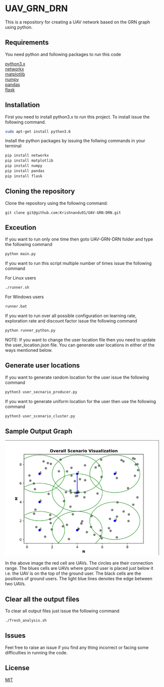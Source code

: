 # UAV_GRN_DRN

This is a repository for creating a UAV network based on the GRN graph using python.

## Requirements

You need python and following packages to run this code

[python3.x](https://www.python.org/downloads/)  
[networkx](https://networkx.github.io/)  
[matplotlib](https://matplotlib.org/)  
[numpy](https://numpy.org/)  
[pandas](https://pandas.pydata.org/)  
[flask](https://flask.palletsprojects.com/en/1.1.x/)

## Installation

First you need to install python3.x to run this project. To install issue the following command.

```bash
sudo apt-get install python3.6
```

Install the python packages by issuing the follwing commands in your terminal

``` bash
pip install networkx
pip install matplotlib
pip install numpy
pip install pandas
pip install flask
```

## Cloning the repository

Clone the repository using the following command:

``` git
git clone git@github.com:Krishnandu91/UAV-GRN-DRN.git
```

## Exceution

If you want to run only one time then goto UAV-GRN-DRN folder and type the following command

``` bash
python main.py
```

If you want to run this script multiple number of times issue the following command

For Linux users

``` bash
./runner.sh
```

For Windows users

``` bash
runner.bat
```

If you want to run over all possible configuration on learning rate, exploration rate and discount factor issue the following command

``` bash
python runner_python.py
```

NOTE: If you want to change the user location file then you need to update the user_location.json file. You can generate user locations in either of the ways mentioned below.

## Generate user locations

If you want to generate random location for the user issue the following command

``` bash
python3 user_secnario_producer.py
```

If you want to generate uniform location for the user then use the following command

```bash
python3 user_scenario_cluster.py
```

## Sample Output Graph

![Sample output graph](./SampleOutput.png)

In the above image the red cell are UAVs. The circles are their connection range. The blues cells are UAVs where ground user is placed just below it i.e. the UAV is on the top of the ground user. The black cells are the positions of ground users. The light blue lines denotes the edge between two UAVs.

## Clear all the output files

To clear all output files just issue the following command

``` bash
./fresh_analysis.sh
```

## Issues

Feel free to raise an issue if you find any thing incorrect or facing some difficulties in running the code.

## License

[MIT](https://opensource.org/licenses/MIT)

